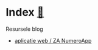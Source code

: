 # Index [🔗](https://dascent.github.io/blogger/)
Resursele blog
- [aplicatie web / ZA NumeroApp](https://dascent.github.io/blogger/blog/za-numerograma.html)
